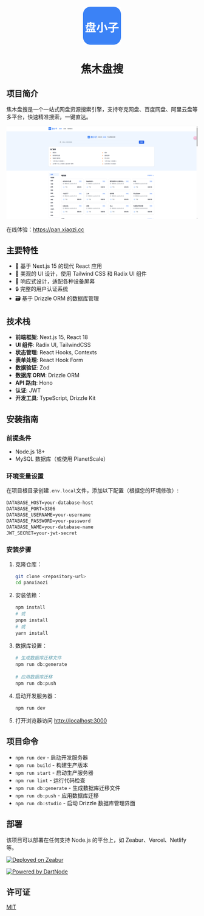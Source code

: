 <p align="center">
  <img src="./public/logos/logo.svg" width="100" height="100">
</p>
<h1 align="center">焦木盘搜</h1>

## 项目简介

焦木盘搜是一个一站式网盘资源搜索引擎，支持夸克网盘、百度网盘、阿里云盘等多平台，快速精准搜索，一键直达。

<p align="center">
  <img src="./screenshot/home.png">
</p>


在线体验：https://pan.xiaozi.cc

## 主要特性

- 🚀 基于 Next.js 15 的现代 React 应用
- 🎨 美观的 UI 设计，使用 Tailwind CSS 和 Radix UI 组件
- 📱 响应式设计，适配各种设备屏幕
- 🔒 完整的用户认证系统
- 🗃️ 基于 Drizzle ORM 的数据库管理

## 技术栈

- **前端框架**: Next.js 15, React 18
- **UI 组件**: Radix UI, TailwindCSS
- **状态管理**: React Hooks, Contexts
- **表单处理**: React Hook Form
- **数据验证**: Zod
- **数据库 ORM**: Drizzle ORM
- **API 路由**: Hono
- **认证**: JWT
- **开发工具**: TypeScript, Drizzle Kit

## 安装指南

### 前提条件

- Node.js 18+
- MySQL 数据库（或使用 PlanetScale）

### 环境变量设置

在项目根目录创建`.env.local`文件，添加以下配置（根据您的环境修改）:

```
DATABASE_HOST=your-database-host
DATABASE_PORT=3306
DATABASE_USERNAME=your-username
DATABASE_PASSWORD=your-password
DATABASE_NAME=your-database-name
JWT_SECRET=your-jwt-secret
```

### 安装步骤

1. 克隆仓库：

   ```bash
   git clone <repository-url>
   cd panxiaozi
   ```

2. 安装依赖：

   ```bash
   npm install
   # 或
   pnpm install
   # 或
   yarn install
   ```

3. 数据库设置：

   ```bash
   # 生成数据库迁移文件
   npm run db:generate

   # 应用数据库迁移
   npm run db:push
   ```

4. 启动开发服务器：

   ```bash
   npm run dev
   ```

5. 打开浏览器访问 [http://localhost:3000](http://localhost:3000)

## 项目命令

- `npm run dev` - 启动开发服务器
- `npm run build` - 构建生产版本
- `npm run start` - 启动生产服务器
- `npm run lint` - 运行代码检查
- `npm run db:generate` - 生成数据库迁移文件
- `npm run db:push` - 应用数据库迁移
- `npm run db:studio` - 启动 Drizzle 数据库管理界面

## 部署

该项目可以部署在任何支持 Node.js 的平台上，如 Zeabur、Vercel、Netlify 等。

[![Deployed on Zeabur](https://zeabur.com/deployed-on-zeabur-dark.svg)](https://zeabur.com/referral?referralCode=towelong&utm_source=towelong&utm_campaign=oss)

[![Powered by DartNode](https://dartnode.com/branding/DN-Open-Source-sm.png)](https://dartnode.com "Powered by DartNode - Free VPS for Open Source")


## 许可证

[MIT](LICENSE)
